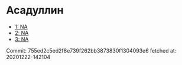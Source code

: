 # Асадуллин
- [1: NA](1.md)
- [2: NA](2.md)
- [3: NA](3.md)

Commit: 755ed2c5ed2f8e739f262bb3873830f1304093e6
 fetched at: 20201222-142104
